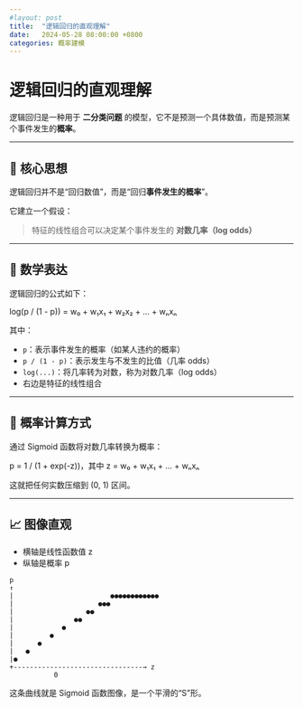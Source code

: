 ```yaml
---
#layout: post
title:  "逻辑回归的直观理解"
date:   2024-05-28 08:00:00 +0800
categories: 概率建模
---
```


# 逻辑回归的直观理解

逻辑回归是一种用于 **二分类问题** 的模型，它不是预测一个具体数值，而是预测某个事件发生的**概率**。

---

## 📌 核心思想

逻辑回归并不是“回归数值”，而是“回归**事件发生的概率**”。

它建立一个假设：  
> 特征的线性组合可以决定某个事件发生的 **对数几率（log odds）**

---

## 🧮 数学表达

逻辑回归的公式如下：

log(p / (1 - p)) = w₀ + w₁x₁ + w₂x₂ + … + wₙxₙ

其中：
- `p`：表示事件发生的概率（如某人违约的概率）
- `p / (1 - p)`：表示发生与不发生的比值（几率 odds）
- `log(...)`：将几率转为对数，称为对数几率（log odds）
- 右边是特征的线性组合

---

## 🔄 概率计算方式

通过 Sigmoid 函数将对数几率转换为概率：

p = 1 / (1 + exp(-z))，其中 z = w₀ + w₁x₁ + … + wₙxₙ

这就把任何实数压缩到 (0, 1) 区间。

---

## 📈 图像直观

- 横轴是线性函数值 z
- 纵轴是概率 p

```text
p
↑
|                        ●●●●●●●●●●●●
|                     ●●●
|                  ●●
|               ●●
|            ●
|         ●
|      ●
|   ●
|●
+--------------------------------→ z
           0

```

这条曲线就是 Sigmoid 函数图像，是一个平滑的“S”形。
